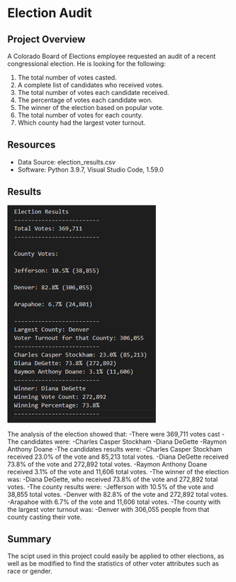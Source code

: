 # Election Audit
 
## Project Overview
A Colorado Board of Elections employee requested an audit of a recent congressional election. He is looking for the following:

1. The total number of votes casted.
2. A complete list of candidates who received votes.
3. The total number of votes each candidate received.
4. The percentage of votes each candidate won.
5. The winner of the election based on popular vote.
6. The total number of votes for each county.
7. Which county had the largest voter turnout.

## Resources
- Data Source: election_results.csv
- Software: Python 3.9.7, Visual Studio Code, 1.59.0

## Results 
![alt text](https://github.com/thehatch4815162342/Election_Analysis/blob/main/Election%20Results.png?raw=true)


The analysis of the election showed that:
    -There were 369,711 votes cast
    -The candidates were:
        -Charles Casper Stockham 
        -Diana DeGette
        -Raymon Anthony Doane
    -The candidates results were:
        -Charles Casper Stockham received 23.0% of the vote and 85,213 total votes.
        -Diana DeGette received 73.8% of the vote and 272,892 total votes.
        -Raymon Anthony Doane received 3.1% of the vote and 11,606 total votes.
    -The winner of the election was:
        -Diana DeGette, who received 73.8% of the vote and 272,892 total votes.
    -The county results were:
        -Jefferson with 10.5% of the vote and 38,855 total votes.
        -Denver with 82.8% of the vote and 272,892 total votes.
        -Arapahoe with 6.7% of the vote and 11,606 total votes.
    -The county with the largest voter turnout was:
        -Denver with 306,055 people from that county casting their vote.
## Summary
The scipt used in this project could easily be applied to other elections, as well as be modified to find the statistics of other voter attributes such as race or gender.
